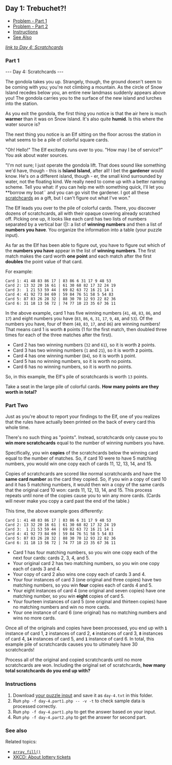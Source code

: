 ## Day 1: Trebuchet?!

* [Problem - Part 1](#part-1)
* [Problem - Part 2](#part-two)
* [Instructions](#instructions)
* [See Also](#see-also)

*[link to Day 4: Scratchcards](https://adventofcode.com/2023/day/4)*

### Part 1

--- Day 4: Scratchcards ---

The gondola takes you up. Strangely, though, the ground doesn't seem to be coming with you; you're not climbing a
mountain. As the circle of Snow Island recedes below you, an entire new landmass suddenly appears above you! The gondola
carries you to the surface of the new island and lurches into the station.

As you exit the gondola, the first thing you notice is that the air here is much **warmer** than it was on Snow Island.
It's
also quite **humid**. Is this where the water source is?

The next thing you notice is an Elf sitting on the floor across the station in what seems to be a pile of colorful
square cards.

"Oh! Hello!" The Elf excitedly runs over to you. "How may I be of service?" You ask about water sources.

"I'm not sure; I just operate the gondola lift. That does sound like something we'd have, though - this is **Island
Island**, after all! I bet the **gardener** would know. He's on a different island, though - er, the small kind
surrounded by
water, not the floating kind. We really need to come up with a better naming scheme. Tell you what: if you can help me
with something quick, I'll let you **borrow my boat¨ and you can go visit the gardener. I got all
these [scratchcards](https://en.wikipedia.org/wiki/Scratchcard)
as a
gift, but I can't figure out what I've won."

The Elf leads you over to the pile of colorful cards. There, you discover dozens of scratchcards, all with their opaque
covering already scratched off. Picking one up, it looks like each card has two lists of numbers separated by a vertical
bar (|): a list of **winning numbers** and then a list of **numbers you have**. You organize the information into a
table (your
puzzle input).

As far as the Elf has been able to figure out, you have to figure out which of the **numbers you have** appear in the
list
of **winning numbers**. The first match makes the card worth **one point** and each match after the first **doubles**
the point
value of that card.

For example:

```
Card 1: 41 48 83 86 17 | 83 86 6 31 17 9 48 53
Card 2: 13 32 20 16 61 | 61 30 68 82 17 32 24 19
Card 3:  1 21 53 59 44 | 69 82 63 72 16 21 14 1
Card 4: 41 92 73 84 69 | 59 84 76 51 58 5 54 83
Card 5: 87 83 26 28 32 | 88 30 70 12 93 22 82 36
Card 6: 31 18 13 56 72 | 74 77 10 23 35 67 36 11
```

In the above example, card 1 has five winning numbers (`41`, `48`, `83`, `86`, and `17`) and eight numbers you
have (`83`, `86`, `6`,
`31`, `17`, `9`, `48`, and `53`). Of the numbers you have, four of them (`48`, `83`, `17`, and `86`) are winning
numbers! That means card
1 is worth **`8`** points (1 for the first match, then doubled three times for each of the three matches after the
first).

- Card 2 has two winning numbers (`32` and `61`), so it is worth **`2`** points.
- Card 3 has two winning numbers (`1` and `21`), so it is worth **`2`** points.
- Card 4 has one winning number (`84`), so it is worth **`1`** point.
- Card 5 has no winning numbers, so it is worth no points.
- Card 6 has no winning numbers, so it is worth no points.

So, in this example, the Elf's pile of scratchcards is worth `13` points.

Take a seat in the large pile of colorful cards. **How many points are they worth in total?**

### Part Two

Just as you're about to report your findings to the Elf, one of you realizes that the rules have actually been printed
on the back of every card this whole time.

There's no such thing as "points". Instead, scratchcards only cause you to **win more scratchcards** equal to the number
of
winning numbers you have.

Specifically, you win **copies** of the scratchcards below the winning card equal to the number of matches. So, if card
10
were to have 5 matching numbers, you would win one copy each of cards 11, 12, 13, 14, and 15.

Copies of scratchcards are scored like normal scratchcards and have the **same card number** as the card they copied.
So, if
you win a copy of card 10 and it has 5 matching numbers, it would then win a copy of the same cards that the original
card 10 won: cards 11, 12, 13, 14, and 15. This process repeats until none of the copies cause you to win any more
cards. (Cards will never make you copy a card past the end of the table.)

This time, the above example goes differently:

```
Card 1: 41 48 83 86 17 | 83 86 6 31 17 9 48 53
Card 2: 13 32 20 16 61 | 61 30 68 82 17 32 24 19
Card 3:  1 21 53 59 44 | 69 82 63 72 16 21 14 1
Card 4: 41 92 73 84 69 | 59 84 76 51 58 5 54 83
Card 5: 87 83 26 28 32 | 88 30 70 12 93 22 82 36
Card 6: 31 18 13 56 72 | 74 77 10 23 35 67 36 11
```

- Card 1 has four matching numbers, so you win one copy each of the next four cards: cards 2, 3, 4, and 5.
- Your original card 2 has two matching numbers, so you win one copy each of cards 3 and 4.
- Your copy of card 2 also wins one copy each of cards 3 and 4.
- Your four instances of card 3 (one original and three copies) have two matching numbers, so you win **four** copies
  each
  of cards 4 and 5.
- Your eight instances of card 4 (one original and seven copies) have one matching number, so you win **eight** copies
  of
  card 5.
- Your fourteen instances of card 5 (one original and thirteen copies) have no matching numbers and win no more cards.
- Your one instance of card 6 (one original) has no matching numbers and wins no more cards.

Once all of the originals and copies have been processed, you end up with **`1`** instance of card 1, **`2`** instances
of card 2, **`4`**
instances of card 3, **`8`** instances of card 4, **`14`** instances of card 5, and **`1`** instance of card 6. In
total, this example
pile of scratchcards causes you to ultimately have 30 scratchcards!

Process all of the original and copied scratchcards until no more scratchcards are won. Including the original set of
scratchcards, **how many total scratchcards do you end up with?**

### Instructions

1. Download [your puzzle input](https://adventofcode.com/2023/day/4/input) and save it as `day-4.txt` in this folder.
2. Run `php -f day-4.part1.php -- -v -t` to check sample data is processed correctly.
3. Run `php -f day-4.part1.php` to get the answer based on your input.
4. Run `php -f day-4.part2.php` to get the answer for second part.

### See also

Related topics:

* [`array_fill()`](https://www.php.net/manual/en/function.array-fill.php)
* [XKCD: About lottery tickets](https://xkcd.com/1827/)
